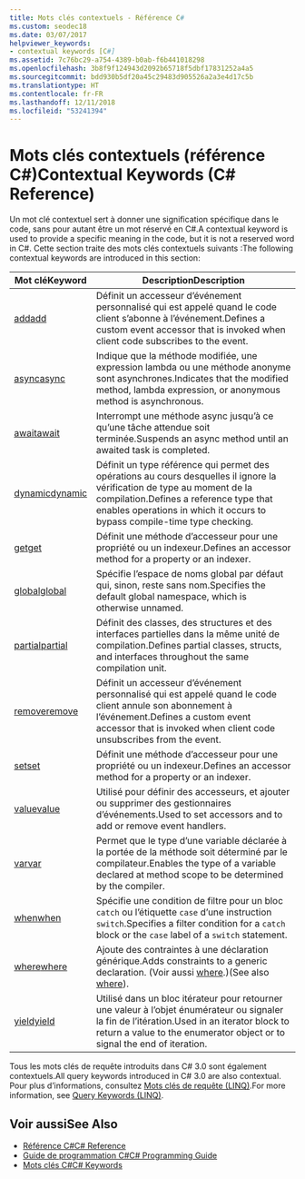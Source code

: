 ```yaml
---
title: Mots clés contextuels - Référence C#
ms.custom: seodec18
ms.date: 03/07/2017
helpviewer_keywords:
- contextual keywords [C#]
ms.assetid: 7c76bc29-a754-4389-b0ab-f6b441018298
ms.openlocfilehash: 3b8f9f124943d2092b65718f5dbf17831252a4a5
ms.sourcegitcommit: bdd930b5df20a45c29483d905526a2a3e4d17c5b
ms.translationtype: HT
ms.contentlocale: fr-FR
ms.lasthandoff: 12/11/2018
ms.locfileid: "53241394"
---
```

# <a name="contextual-keywords-c-reference"></a><span data-ttu-id="654f4-102">Mots clés contextuels (référence C#)</span><span class="sxs-lookup"><span data-stu-id="654f4-102">Contextual Keywords (C# Reference)</span></span>
<span data-ttu-id="654f4-103">Un mot clé contextuel sert à donner une signification spécifique dans le code, sans pour autant être un mot réservé en C#.</span><span class="sxs-lookup"><span data-stu-id="654f4-103">A contextual keyword is used to provide a specific meaning in the code, but it is not a reserved word in C#.</span></span> <span data-ttu-id="654f4-104">Cette section traite des mots clés contextuels suivants :</span><span class="sxs-lookup"><span data-stu-id="654f4-104">The following contextual keywords are introduced in this section:</span></span>  
  
|<span data-ttu-id="654f4-105">Mot clé</span><span class="sxs-lookup"><span data-stu-id="654f4-105">Keyword</span></span>|<span data-ttu-id="654f4-106">Description</span><span class="sxs-lookup"><span data-stu-id="654f4-106">Description</span></span>|  
|-------------|-----------------|  
|[<span data-ttu-id="654f4-107">add</span><span class="sxs-lookup"><span data-stu-id="654f4-107">add</span></span>](../../../csharp/language-reference/keywords/add.md)|<span data-ttu-id="654f4-108">Définit un accesseur d’événement personnalisé qui est appelé quand le code client s’abonne à l’événement.</span><span class="sxs-lookup"><span data-stu-id="654f4-108">Defines a custom event accessor that is invoked when client code subscribes to the event.</span></span>|  
|[<span data-ttu-id="654f4-109">async</span><span class="sxs-lookup"><span data-stu-id="654f4-109">async</span></span>](../../../csharp/language-reference/keywords/async.md)|<span data-ttu-id="654f4-110">Indique que la méthode modifiée, une expression lambda ou une méthode anonyme sont asynchrones.</span><span class="sxs-lookup"><span data-stu-id="654f4-110">Indicates that the modified method, lambda expression, or anonymous method is asynchronous.</span></span>|  
|[<span data-ttu-id="654f4-111">await</span><span class="sxs-lookup"><span data-stu-id="654f4-111">await</span></span>](../../../csharp/language-reference/keywords/await.md)|<span data-ttu-id="654f4-112">Interrompt une méthode async jusqu’à ce qu’une tâche attendue soit terminée.</span><span class="sxs-lookup"><span data-stu-id="654f4-112">Suspends an async method until an awaited task is completed.</span></span>|  
|[<span data-ttu-id="654f4-113">dynamic</span><span class="sxs-lookup"><span data-stu-id="654f4-113">dynamic</span></span>](../../../csharp/language-reference/keywords/dynamic.md)|<span data-ttu-id="654f4-114">Définit un type référence qui permet des opérations au cours desquelles il ignore la vérification de type au moment de la compilation.</span><span class="sxs-lookup"><span data-stu-id="654f4-114">Defines a reference type that enables operations in which it occurs to bypass compile-time type checking.</span></span>|  
|[<span data-ttu-id="654f4-115">get</span><span class="sxs-lookup"><span data-stu-id="654f4-115">get</span></span>](../../../csharp/language-reference/keywords/get.md)|<span data-ttu-id="654f4-116">Définit une méthode d’accesseur pour une propriété ou un indexeur.</span><span class="sxs-lookup"><span data-stu-id="654f4-116">Defines an accessor method for a property or an indexer.</span></span>|  
|[<span data-ttu-id="654f4-117">global</span><span class="sxs-lookup"><span data-stu-id="654f4-117">global</span></span>](../../../csharp/language-reference/keywords/global.md)|<span data-ttu-id="654f4-118">Spécifie l’espace de noms global par défaut qui, sinon, reste sans nom.</span><span class="sxs-lookup"><span data-stu-id="654f4-118">Specifies the default global namespace, which is otherwise unnamed.</span></span>|  
|[<span data-ttu-id="654f4-119">partial</span><span class="sxs-lookup"><span data-stu-id="654f4-119">partial</span></span>](../../../csharp/language-reference/keywords/partial-type.md)|<span data-ttu-id="654f4-120">Définit des classes, des structures et des interfaces partielles dans la même unité de compilation.</span><span class="sxs-lookup"><span data-stu-id="654f4-120">Defines partial classes, structs, and interfaces throughout the same compilation unit.</span></span>|  
|[<span data-ttu-id="654f4-121">remove</span><span class="sxs-lookup"><span data-stu-id="654f4-121">remove</span></span>](../../../csharp/language-reference/keywords/remove.md)|<span data-ttu-id="654f4-122">Définit un accesseur d’événement personnalisé qui est appelé quand le code client annule son abonnement à l’événement.</span><span class="sxs-lookup"><span data-stu-id="654f4-122">Defines a custom event accessor that is invoked when client code unsubscribes from the event.</span></span>|  
|[<span data-ttu-id="654f4-123">set</span><span class="sxs-lookup"><span data-stu-id="654f4-123">set</span></span>](../../../csharp/language-reference/keywords/set.md)|<span data-ttu-id="654f4-124">Définit une méthode d’accesseur pour une propriété ou un indexeur.</span><span class="sxs-lookup"><span data-stu-id="654f4-124">Defines an accessor method for a property or an indexer.</span></span>|  
|[<span data-ttu-id="654f4-125">value</span><span class="sxs-lookup"><span data-stu-id="654f4-125">value</span></span>](../../../csharp/language-reference/keywords/value.md)|<span data-ttu-id="654f4-126">Utilisé pour définir des accesseurs, et ajouter ou supprimer des gestionnaires d’événements.</span><span class="sxs-lookup"><span data-stu-id="654f4-126">Used to set accessors and to add or remove event handlers.</span></span>|  
|[<span data-ttu-id="654f4-127">var</span><span class="sxs-lookup"><span data-stu-id="654f4-127">var</span></span>](../../../csharp/language-reference/keywords/var.md)|<span data-ttu-id="654f4-128">Permet que le type d’une variable déclarée à la portée de la méthode soit déterminé par le compilateur.</span><span class="sxs-lookup"><span data-stu-id="654f4-128">Enables the type of a variable declared at method scope to be determined by the compiler.</span></span>|  
|[<span data-ttu-id="654f4-129">when</span><span class="sxs-lookup"><span data-stu-id="654f4-129">when</span></span>](when.md)|<span data-ttu-id="654f4-130">Spécifie une condition de filtre pour un bloc `catch` ou l’étiquette `case` d’une instruction `switch`.</span><span class="sxs-lookup"><span data-stu-id="654f4-130">Specifies a filter condition for a `catch` block or the `case` label of a `switch` statement.</span></span>|
|[<span data-ttu-id="654f4-131">where</span><span class="sxs-lookup"><span data-stu-id="654f4-131">where</span></span>](../../../csharp/language-reference/keywords/where-generic-type-constraint.md)|<span data-ttu-id="654f4-132">Ajoute des contraintes à une déclaration générique.</span><span class="sxs-lookup"><span data-stu-id="654f4-132">Adds constraints to a generic declaration.</span></span> <span data-ttu-id="654f4-133">(Voir aussi [where](../../../csharp/language-reference/keywords/where-clause.md).)</span><span class="sxs-lookup"><span data-stu-id="654f4-133">(See also [where](../../../csharp/language-reference/keywords/where-clause.md)).</span></span>|  
|[<span data-ttu-id="654f4-134">yield</span><span class="sxs-lookup"><span data-stu-id="654f4-134">yield</span></span>](../../../csharp/language-reference/keywords/yield.md)|<span data-ttu-id="654f4-135">Utilisé dans un bloc itérateur pour retourner une valeur à l’objet énumérateur ou signaler la fin de l’itération.</span><span class="sxs-lookup"><span data-stu-id="654f4-135">Used in an iterator block to return a value to the enumerator object or to signal the end of iteration.</span></span>|  
  
 <span data-ttu-id="654f4-136">Tous les mots clés de requête introduits dans C# 3.0 sont également contextuels.</span><span class="sxs-lookup"><span data-stu-id="654f4-136">All query keywords introduced in C# 3.0 are also contextual.</span></span> <span data-ttu-id="654f4-137">Pour plus d’informations, consultez [Mots clés de requête (LINQ)](../../../csharp/language-reference/keywords/query-keywords.md).</span><span class="sxs-lookup"><span data-stu-id="654f4-137">For more information, see [Query Keywords (LINQ)](../../../csharp/language-reference/keywords/query-keywords.md).</span></span>  
  
## <a name="see-also"></a><span data-ttu-id="654f4-138">Voir aussi</span><span class="sxs-lookup"><span data-stu-id="654f4-138">See Also</span></span>

- [<span data-ttu-id="654f4-139">Référence C#</span><span class="sxs-lookup"><span data-stu-id="654f4-139">C# Reference</span></span>](../../../csharp/language-reference/index.md)  
- [<span data-ttu-id="654f4-140">Guide de programmation C#</span><span class="sxs-lookup"><span data-stu-id="654f4-140">C# Programming Guide</span></span>](../../../csharp/programming-guide/index.md)  
- [<span data-ttu-id="654f4-141">Mots clés C#</span><span class="sxs-lookup"><span data-stu-id="654f4-141">C# Keywords</span></span>](../../../csharp/language-reference/keywords/index.md)
